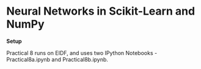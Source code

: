# Neural Networks in Scikit-Learn and NumPy

__Setup__

Practical 8 runs on EIDF, and uses two IPython Notebooks - Practical8a.ipynb and Practical8b.ipynb.
